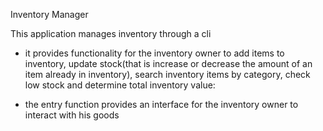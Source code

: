 Inventory Manager


This application manages inventory through a cli
- it provides functionality for the inventory owner to add items to inventory, update stock(that is increase or decrease the amount of an item already in inventory), search inventory items by category, check low stock and determine total inventory value:

- the entry function provides an interface for the inventory owner to interact with his goods
